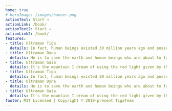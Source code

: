 ```yaml
---
home: true
# heroImage: /images/banner.png
actionText: Start →
actionLink: /book/
actionText2: Start →
actionLink2: /book/
features:
- title: Ultraman Tiga
  details: In fact, human beings existed 30 million years ago and possessed high technology, which is called super ancient times. Dija Altman was a super ancient giant of light who came to the earth from Orion 30 million years ago. However, after he came to the earth, he degenerated into a dark giant for unknown reasons. After eliminating the monster, dark diga and his three dark companions defeated all the giants to dominate the super ancient world. However, under the persuasion of the earth defense team leader Youlian (also translated as youshalei), the leader of the earth defense team at that time, suggested that the dark would become a dark giant Degas abandoned the secret and took away the power of light from his three dark companions, and sealed the three dark giants into the warriors of light.
- title: Ultraman Dyna
  details: He is to save the earth and human beings who are about to face a new era of new fields. He integrates the new giant of light in the universe with the flying bird letter of super guts. He transforms himself with the help of flash sword, and has the same body posture and the same ability of shape change as dija Altman. Dana Altman and birdsong are completely one entity. The giant of light appeared after Degas, and the specific birthplace is unknown.
- title: Ultraman Gaia
  details: It's the mountain I dream of using the red light given by the earth's earth to transform into the earth like red giant Gaia Altman. Undoubtedly, Gaia is the representation of my dream. Therefore, his character is as kind and gentle as "my dream", and he is an aut warrior with rich skills.
- title: Ultraman Tiga
  details: In fact, human beings existed 30 million years ago and possessed high technology, which is called super ancient times. Dija Altman was a super ancient giant of light who came to the earth from Orion 30 million years ago. However, after he came to the earth, he degenerated into a dark giant for unknown reasons. After eliminating the monster, dark diga and his three dark companions defeated all the giants to dominate the super ancient world. However, under the persuasion of the earth defense team leader Youlian (also translated as youshalei), the leader of the earth defense team at that time, suggested that the dark would become a dark giant Degas abandoned the secret and took away the power of light from his three dark companions, and sealed the three dark giants into the warriors of light.
- title: Ultraman Dyna
  details: He is to save the earth and human beings who are about to face a new era of new fields. He integrates the new giant of light in the universe with the flying bird letter of super guts. He transforms himself with the help of flash sword, and has the same body posture and the same ability of shape change as dija Altman. Dana Altman and birdsong are completely one entity. The giant of light appeared after Degas, and the specific birthplace is unknown.
- title: Ultraman Gaia
  details: It's the mountain I dream of using the red light given by the earth's earth to transform into the earth like red giant Gaia Altman. Undoubtedly, Gaia is the representation of my dream. Therefore, his character is as kind and gentle as "my dream", and he is an aut warrior with rich skills.
footer: MIT Licensed | Copyright © 2019-present TigaTeam
---
```

<!-- # README
A vuepress template

::: tip
This is a tip
:::

::: warning
This is a warning
:::

::: danger
This is a dangerous warning

::: -->